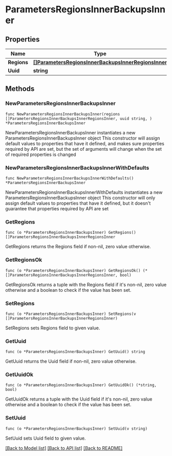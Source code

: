 # ParametersRegionsInnerBackupsInner

## Properties

Name | Type | Description | Notes
------------ | ------------- | ------------- | -------------
**Regions** | [**[]ParametersRegionsInnerBackupsInnerRegionsInner**](ParametersRegionsInnerBackupsInnerRegionsInner.md) |  | 
**Uuid** | **string** |  | 

## Methods

### NewParametersRegionsInnerBackupsInner

`func NewParametersRegionsInnerBackupsInner(regions []ParametersRegionsInnerBackupsInnerRegionsInner, uuid string, ) *ParametersRegionsInnerBackupsInner`

NewParametersRegionsInnerBackupsInner instantiates a new ParametersRegionsInnerBackupsInner object
This constructor will assign default values to properties that have it defined,
and makes sure properties required by API are set, but the set of arguments
will change when the set of required properties is changed

### NewParametersRegionsInnerBackupsInnerWithDefaults

`func NewParametersRegionsInnerBackupsInnerWithDefaults() *ParametersRegionsInnerBackupsInner`

NewParametersRegionsInnerBackupsInnerWithDefaults instantiates a new ParametersRegionsInnerBackupsInner object
This constructor will only assign default values to properties that have it defined,
but it doesn't guarantee that properties required by API are set

### GetRegions

`func (o *ParametersRegionsInnerBackupsInner) GetRegions() []ParametersRegionsInnerBackupsInnerRegionsInner`

GetRegions returns the Regions field if non-nil, zero value otherwise.

### GetRegionsOk

`func (o *ParametersRegionsInnerBackupsInner) GetRegionsOk() (*[]ParametersRegionsInnerBackupsInnerRegionsInner, bool)`

GetRegionsOk returns a tuple with the Regions field if it's non-nil, zero value otherwise
and a boolean to check if the value has been set.

### SetRegions

`func (o *ParametersRegionsInnerBackupsInner) SetRegions(v []ParametersRegionsInnerBackupsInnerRegionsInner)`

SetRegions sets Regions field to given value.


### GetUuid

`func (o *ParametersRegionsInnerBackupsInner) GetUuid() string`

GetUuid returns the Uuid field if non-nil, zero value otherwise.

### GetUuidOk

`func (o *ParametersRegionsInnerBackupsInner) GetUuidOk() (*string, bool)`

GetUuidOk returns a tuple with the Uuid field if it's non-nil, zero value otherwise
and a boolean to check if the value has been set.

### SetUuid

`func (o *ParametersRegionsInnerBackupsInner) SetUuid(v string)`

SetUuid sets Uuid field to given value.



[[Back to Model list]](../README.md#documentation-for-models) [[Back to API list]](../README.md#documentation-for-api-endpoints) [[Back to README]](../README.md)


